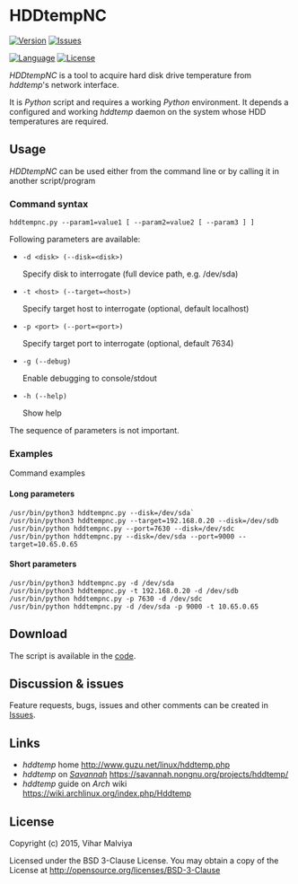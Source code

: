 # HDDtempNC

[![Version][mg_BadgeVersion]][ln_ReleaseLatest]
[![Issues][mg_BadgeIssues]][ln_Issues]

[![Language][mg_BadgeCodeLang]][ln_CodeLang]
[![License][mg_BadgeLicense]][ln_License]

*HDDtempNC* is a tool to acquire hard disk drive temperature from *hddtemp*'s network interface.

It is *Python* script and requires a working *Python* environment. It depends a configured and working *hddtemp* daemon on the system whose HDD temperatures are required.

## Usage ##
*HDDtempNC* can be used either from the command line or by calling it in another script/program

### Command syntax ###
```
hddtempnc.py --param1=value1 [ --param2=value2 [ --param3 ] ]
```

Following parameters are available:

* `-d <disk> (--disk=<disk>)`

  Specify disk to interrogate (full device path, e.g. /dev/sda)
  
* `-t <host> (--target=<host>)`

  Specify target host to interrogate (optional, default localhost)
  
* `-p <port> (--port=<port>)`

  Specify target port to interrogate (optional, default 7634)
  
* `-g (--debug)`

  Enable debugging to console/stdout
  
* `-h (--help)`

  Show help
  
The sequence of parameters is not important.

### Examples ###
Command examples

#### Long parameters ####
```
/usr/bin/python3 hddtempnc.py --disk=/dev/sda`
/usr/bin/python3 hddtempnc.py --target=192.168.0.20 --disk=/dev/sdb
/usr/bin/python hddtempnc.py --port=7630 --disk=/dev/sdc
/usr/bin/python hddtempnc.py --disk=/dev/sda --port=9000 --target=10.65.0.65
```

#### Short parameters ####
```
/usr/bin/python3 hddtempnc.py -d /dev/sda
/usr/bin/python3 hddtempnc.py -t 192.168.0.20 -d /dev/sdb
/usr/bin/python hddtempnc.py -p 7630 -d /dev/sdc
/usr/bin/python hddtempnc.py -d /dev/sda -p 9000 -t 10.65.0.65
```

## Download ##
The script is available in the [code][ln_ReleaseLatest].

## Discussion & issues ##
Feature requests, bugs, issues and other comments can be created in [Issues](https://github.com/viharm/HDDtempNC/issues).

## Links ##
* *hddtemp* home
  http://www.guzu.net/linux/hddtemp.php
* *hddtemp* on *[Savannah](http://savannah.gnu.org/)*
  https://savannah.nongnu.org/projects/hddtemp/
* *hddtemp* guide on *Arch* wiki
  https://wiki.archlinux.org/index.php/Hddtemp

## License

Copyright (c) 2015, Vihar Malviya

Licensed under the BSD 3-Clause License. You may obtain a copy of the License at http://opensource.org/licenses/BSD-3-Clause

[mg_BadgeLicense]: https://img.shields.io/github/license/viharm/HDDtempNC.svg?style=flat-square
[mg_BadgeVersion]: https://img.shields.io/github/release/viharm/HDDtempNC.svg?style=flat-square
[mg_BadgeIssues]: https://img.shields.io/github/issues/viharm/HDDtempNC.svg?style=flat-square
[mg_BadgeCodeLang]: https://img.shields.io/badge/language-python-yellowgreen.svg?style=flat-square
[ln_ReleaseLatest]: https://github.com/viharm/HDDtempNC/releases/latest
[ln_License]: https://github.com/viharm/HDDtempNC/blob/master/LICENCE
[ln_Issues]: https://github.com/viharm/HDDtempNC/issues
[ln_CodeLang]: https://www.python.org/
